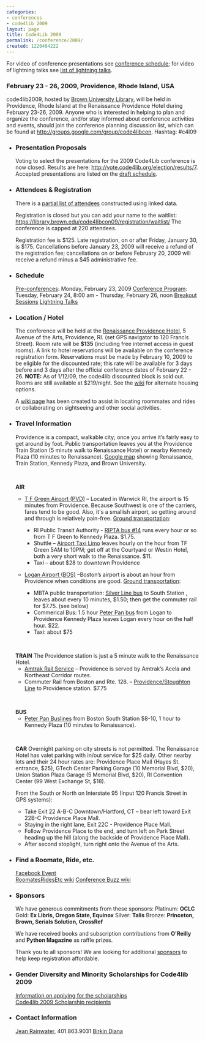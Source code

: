 ```yaml
---
categories:
- conferences
- code4lib 2009
layout: page
title: Code4Lib 2009
permalink: /conference/2009/
created: 1220464222
---
```

<div class="content" xmlns:rdfs="http://www.w3.org/2000/01/rdf-schema#" xmlns:swc="http://data.semanticweb.org/ns/swc/ontology#" about="http://code4lib.org/2009#conference" typeof="swc:ConferenceEvent">

For video of conference presentations see <a href="/conference/2009/schedule">conference schedule</a>; for video of lightning talks see <a href="/conference/2009/lightning">list of lightning talks</a>.

<h3><strong>February 23 - 26, 2009, Providence, Rhode Island, USA</strong></h3>

<span property="rdfs:label">code4lib2009</span>, hosted by <a href="http://dl.lib.brown.edu/libweb/index.php">Brown University Library</a>, will be held in Providence, Rhode Island at the Renaissance Providence Hotel during February 23-26, 2009. Anyone who is interested in helping to plan and organize the conference, and/or stay informed about conference activities and events, should join the conference planning discussion list, which can be found at <a href="http://groups.google.com/group/code4libcon">http://groups.google.com/group/code4libcon</a>. Hashtag: #c4l09

<!--break-->

<ul><li><h3><strong>Presentation Proposals</strong></h3>

Voting to select the presentations for the 2009 Code4Lib conference is now closed. Results are here: <a href="http://vote.code4lib.org/election/results/7">http://vote.code4lib.org/election/results/7</a>. Accepted presentations are listed on the <a href="http://code4lib.org/conference/2009/schedule">draft schedule</a>.

</li>
</ul>

<ul><li>
<h3><strong>Attendees & Registration</strong></h3>

There is a <a href="http://inkdroid.org/c4l2009/attendees">partial list of attendees</a> constructed using linked data.

Registration is closed but you can add your name to the waitlist: <a href="https://library.brown.edu/code4libcon09/registration/waitlist/">
https://library.brown.edu/code4libcon09/registration/waitlist/</a>
The conference is capped at 220 attendees.

Registration fee is $125. Late registration, on or after Friday, January 30, is $175.
Cancellations before January 23, 2009 will receive a refund of the registration fee; cancellations on or before February 20, 2009 will receive a refund minus a $45 administrative fee.</p>
</li></ul>

<ul><li>
<h3><strong>Schedule</strong></h3>
<a rel="swc:isSuperEventOf" href="http://code4lib.org/node/266#preconferences">Pre-conferences</a>: Monday, February 23, 2009
<a rel="swc:hasProgramme" href="http://code4lib.org/conference/2009/schedule">Conference Program</a>: Tuesday, February 24, 8:00 am - Thursday, February 26, noon
<a href="http://code4lib.org/conference/2009/breakouts">Breakout Sessions</a>
<a href="http://code4lib.org/conference/2009/lightning">Lightning Talks</a>
</li></ul>

<ul><li>
<h3><strong>Location / Hotel</strong></h3>
The conference will be held at the <a href="http://www.marriott.com/hotels/travel/pvdbr?groupCode=blablaa&app=resvlink&fromDate=2/22/09&toDate=2/26/09 ">Renaissance Providence Hotel</a>, 5 Avenue of the Arts, Providence, RI.  (set GPS navigator to 120 Francis Street).
Room rate will be <strong>$135</strong> (including free internet access in guest rooms).  A link to hotel reservations will be available on the conference registration form. Reservations must be made by February 10, 2009 to be eligible for the discounted rate; this rate will be available for 3 days before and 3 days after the official conference dates of February 22 - 26.
<strong>NOTE:</strong> As of 1/12/09, the code4lib discounted block is sold out.  Rooms are still available at $219/night.  See the <a href="http://wiki.code4lib.org/index.php/RoommatesRidesEtc#Alternate_Housing">wiki</a> for alternate housing options.
<p>A <a href="http://wiki.code4lib.org/index.php/RoommatesRidesEtc">wiki page</a> has been created to assist in locating roommates and rides or collaborating on sightseeing and other social activities.</p>
</li></ul>

<ul><li>
<h3><strong>Travel Information</strong></h3>
Providence is a compact, walkable city; once you arrive it&rsquo;s fairly easy to get around by foot.  Public transportation leaves you at the Providence Train Station (5 minute walk to Renaissance Hotel) or nearby Kennedy Plaza (10 minutes to Renaissance). <a href="http://tinyurl.com/prov-renaissance">Google map</a> showing Renaissance, Train Station, Kennedy Plaza, and Brown University.
<p>&nbsp;</p>
<strong>AIR</strong>
<ul><li>
<p><a href="http://www.pvdairport.com/">T F Green Airport (PVD)</a>  &ndash; Located in Warwick RI, the airport is 15 minutes from Providence.  Because Southwest is one of the carriers, fares tend to be good.  Also, it's a smallish airport, so getting around and through is relatively pain-free.
<u>Ground transportation</u>:
<ul><li>RI Public Transit Authority - <a href="http://www.ripta.com/schedules/view.php?route=14&amp;direction=1">RIPTA bus #14</a> runs every hour or so from T F Green to Kennedy Plaza. $1.75.</li>
<li>Shuttle &ndash; <a href="http://www.airporttaxiri.com/schedule/index.html">Airport Taxi Limo</a> leaves hourly on the hour from TF Green 5AM to 10PM; get off at the Courtyard or Westin Hotel, both a very short walk to the Renaissance.  $11.</li>

<li>Taxi &ndash; about $28 to downtown Providence</li>
</ul>

<li>

<a href="http://www.massport.com/logan/default.aspx">Logan Airport (BOS)</a>   &ndash;Boston&rsquo;s airport is about an hour from Providence when conditions are good.
<u>Ground transportation</u>:
<ul>
<li> MBTA public transportation: <a href="http://www.mbta.com/schedules_and_maps/bus/routes/?route=SL1">Silver Line bus</a> to South Station , leaves about every 10 minutes, $1.50; then get the commuter rail for $7.75. (see below) </li>

<li>Commerical Bus:  1.5 hour <a href="http://www.peterpanbus.com/tickets/schedules-and-fares.php">Peter Pan bus</a> from Logan to Providence Kennedy Plaza leaves Logan every hour on the half hour. $22.   </li>
<li> Taxi:  about $75 </li>
</ul>
</ul>
<p>&nbsp;</p>
<strong>TRAIN</strong>
The Providence station is just a 5 minute walk to the Renaissance Hotel.
<ul>
<li><a href="http://www.amtrak.com">Amtrak Rail Service</a> &ndash;	Providence is served by Amtrak&rsquo;s Acela and Northeast Corridor routes.  </li>

<li>Commuter Rail from Boston and Rte. 128. &ndash; <a href="http://www.mbta.com/schedules_and_maps/rail/lines/?route=PROVSTOU">Providence/Stoughton Line</a> to Providence  station.     $7.75  </li>
</ul>
<p>&nbsp;</p>
<strong>BUS</strong>
<ul>
<li><a href="http://www.peterpanbus.com">Peter Pan Buslines</a> from Boston South Station $8-10, 1 hour to Kennedy Plaza (10 minutes to Renaissance). </li>
</ul>
<p>&nbsp;</p>
<p><strong>CAR</strong>
Overnight parking on city streets is not permitted. The Renaissance Hotel has valet parking with in/out service for $25 daily. Other nearby lots and their 24 hour rates are: Providence Place Mall (Hayes St. entrance, $25), GTech Center Parking Garage (10 Memorial Blvd, $20), Union Station Plaza Garage (5 Memorial Blvd, $20), RI Convention Center (99 West Exchange St, $18).

From the South or North on Interstate 95 (Input 120 Francis Street in GPS systems):
<ul>
<li>Take Exit 22 A-B-C Downtown/Hartford, CT &ndash;  bear left toward Exit 22B-C Providence Place Mall.  </li>

<li>Staying in the right lane, Exit 22C - Providence Place Mall.  </li>
<li>Follow Providence Place to the end, and turn left on Park Street heading up the hill (along the backside of Providence Place Mall).  </li>
<li>After second stoplight, turn right onto the Avenue of the Arts.</li>
</ul>

</li></ul>

<ul><li>
<h3><strong>Find a Roomate, Ride, etc.</strong></h3>
<a href="http://www.facebook.com/event.php?eid=37539253422&ref=mf">Facebook Event</a><br />
<a href="http://wiki.code4lib.org/index.php/RoommatesRidesEtc">RoomatesRidesEtc wiki</a>
<a href="http://wiki.code4lib.org/index.php/2009_Conference_Buzz">Conference Buzz wiki</a>
</li></ul>

<ul><li>
<h3><strong>Sponsors</strong></h3>
We have generous commitments from these sponsors:
Platinum: <strong>OCLC</strong>
Gold: <strong>Ex Libris, Oregon State, Equinox</strong>
Silver: <strong>Talis</strong>
Bronze: <strong>Princeton, Brown, Serials Solution, CrossRef</strong>

We have received books and subscription contributions from <strong>O'Reilly</strong> and <strong>Python Magazine</strong> as raffle prizes.

Thank you to all sponsors! We are looking for additional <a href="/conference/2009/sponsorship">sponsors</a> to help keep registration affordable.
</li></ul>

<ul><li>
<h3><strong>Gender Diversity and Minority Scholarships for Code4lib 2009</strong></h3>
<a href="http://code4lib.org/node/269">Information on applying for the scholarships</a><br />
<a href="http://code4lib.org/node/274">Code4lib 2009 Scholarship recipients</a>
</li>
</ul>

<ul><li>
<h3><strong>Contact Information</strong></h3>
<a href="mailto:Jean_Rainwater@brown.edu">Jean Rainwater</a>, 401.863.9031
<a href="mailto:Birkin_Diana@brown.edu">Birkin Diana</a>
</li></ul>

 </div>
